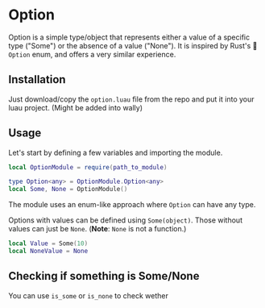 # Option

Option is a simple type/object that represents either a value of a specific type ("Some") or the absence of a value ("None").
It is inspired by Rust's 🦀 `Option` enum, and offers a very similar experience.

## Installation

Just download/copy the `option.luau` file from the repo and put it into your luau project.
(Might be added into wally)

## Usage

Let's start by defining a few variables and importing the module.
```lua
local OptionModule = require(path_to_module)

type Option<any> = OptionModule.Option<any>
local Some, None = OptionModule()
```

The module uses an enum-like approach where `Option` can have any type.

Options with values can be defined using `Some(object)`. Those without values can just be `None`. (**Note**: `None` is not a function.)

```lua
local Value = Some(10)
local NoneValue = None
```

## Checking if something is Some/None

You can use `is_some` or `is_none` to check wether